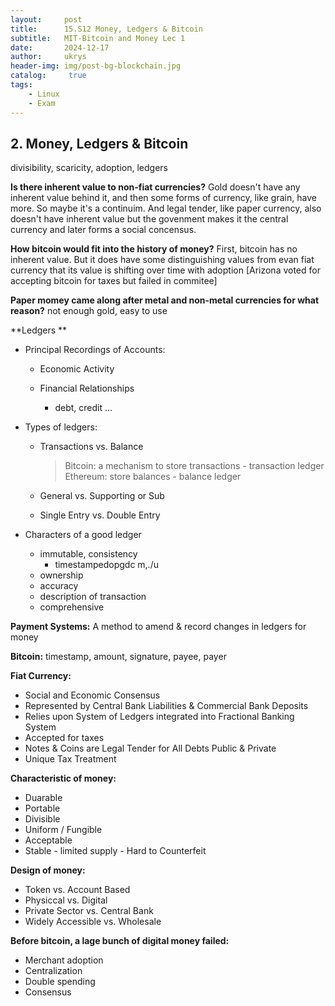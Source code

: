 ```yaml
---
layout:     post
title:      15.S12 Money, Ledgers & Bitcoin
subtitle:   MIT-Bitcoin and Money Lec 1
date:       2024-12-17
author:     ukrys
header-img: img/post-bg-blockchain.jpg
catalog: 	 true
tags:
    - Linux
    - Exam
---
```

## 2. Money, Ledgers & Bitcoin

divisibility, scaricity, adoption, ledgers

**Is there inherent value to non-fiat currencies?**
Gold doesn't have any inherent value behind it, and then some forms of currency, like grain, have more. So maybe it's a continuim. And legal tender, like paper currency, also doesn't have inherent value but the govenment makes it the central currency and later forms a social concensus.

**How bitcoin would fit into the history of money?**
First, bitcoin has no inherent value. But it does have some distinguishing values from evan fiat currency that its value is shifting over time with adoption [Arizona voted for accepting bitcoin for taxes but failed in commitee]

**Paper momey came along after metal and non-metal currencies for what reason?**
not enough gold, easy to use

**Ledgers **

- Principal Recordings of Accounts:

  - Economic Activity

  - Financial Relationships
    - debt, credit ...

- Types of ledgers:

  - Transactions vs. Balance

    > Bitcoin: a mechanism to store transactions - transaction ledger
    > Ethereum: store balances - balance ledger

  - General vs. Supporting or Sub

  - Single Entry vs. Double Entry 

- Characters of a good ledger

  - immutable, consistency
    - timestampedopgdc    m,./u
  - ownership
  - accuracy
  - description of transaction
  - comprehensive 

**Payment Systems:** A method to amend & record changes in ledgers for money

**Bitcoin:** timestamp, amount, signature, payee, payer

**Fiat Currency:**

- Social and Economic Consensus
- Represented by Central Bank Liabilities & Commercial Bank Deposits 
- Relies upon System of Ledgers integrated into Fractional Banking System
- Accepted for taxes
- Notes & Coins are Legal Tender for All Debts Public & Private
- Unique Tax Treatment

**Characteristic of money:**

- Duarable
- Portable
- Divisible
- Uniform / Fungible
- Acceptable
- Stable - limited supply - Hard to Counterfeit

**Design of money:**

- Token vs. Account Based
- Physiccal vs. Digital
- Private Sector vs. Central Bank
- Widely Accessible vs. Wholesale

**Before bitcoin, a lage bunch of digital money failed:**

- Merchant adoption
- Centralization
- Double spending
- Consensus

